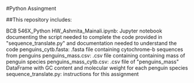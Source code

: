 #Python Assingment

##This repository includes:

BCB 546X_Python HW_Ashmita_Mainali.ipynb: Jupyter notebook documenting the script needed to complete the code provided in "sequence_translate.py" and documentation needed to understand the code
penguins_cytb.fasta: .fasta file containing cytochrome-b sequences from penguins
penguins_mass.csv: .csv file containing containing mass of penguin species
penguins_mass_cytb.csv: .csv file of "penguins_mass" DataFrame with GC content and molecular weight for each penguin species
sequence_translate.py: instructions for this assignment
